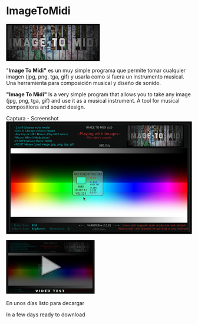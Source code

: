 # ImageToMidi

![](https://github.com/eLeDeTe-LoDeTanda/ImageToMidi/blob/master/data/imagetomidi_logo.png)

"**Image To Midi"** es un muy simple programa que permite tomar cualquier imagen (jpg, png, tga, gif) y usarla como si fuera un instrumento musical. Una herramienta para composición musical y diseño de sonido.

**"Image To Midi"** Is a very simple program that allows you to take any image (jpg, png, tga, gif) and use it as a musical instrument. A tool for musical compositions and sound design.

Captura - Screenshot
![](https://github.com/eLeDeTe-LoDeTanda/ImageToMidi/blob/master/ImageToMidi-Screenshot.jpg)

[![Video Test1](https://github.com/eLeDeTe-LoDeTanda/ImageToMidi/blob/master/videotest.jpg)](https://www.youtube.com/playlist?list=PLEpIvBicaTn5QSKpHWgmCXEr50D0Ed6fJ)


En unos días listo para decargar

In a few days ready to download
